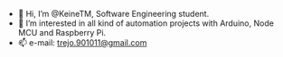 - 👋 Hi, I’m @KeineTM, Software Engineering student.
- 👀 I’m interested in all kind of automation projects with Arduino, Node MCU and Raspberry Pi.
- 📫 e-mail: trejo.901011@gmail.com

<!---
KeineTM/KeineTM is a ✨ special ✨ repository because its `README.md` (this file) appears on your GitHub profile.
You can click the Preview link to take a look at your changes.
--->
